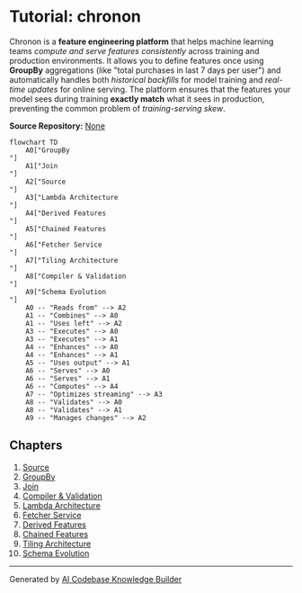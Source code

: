 # Tutorial: chronon

Chronon is a **feature engineering platform** that helps machine learning teams *compute and serve features consistently* across training and production environments. It allows you to define features once using **GroupBy** aggregations (like "total purchases in last 7 days per user") and automatically handles both *historical backfills* for model training and *real-time updates* for online serving. The platform ensures that the features your model sees during training **exactly match** what it sees in production, preventing the common problem of *training-serving skew*.


**Source Repository:** [None](None)

```mermaid
flowchart TD
    A0["GroupBy
"]
    A1["Join
"]
    A2["Source
"]
    A3["Lambda Architecture
"]
    A4["Derived Features
"]
    A5["Chained Features
"]
    A6["Fetcher Service
"]
    A7["Tiling Architecture
"]
    A8["Compiler & Validation
"]
    A9["Schema Evolution
"]
    A0 -- "Reads from" --> A2
    A1 -- "Combines" --> A0
    A1 -- "Uses left" --> A2
    A3 -- "Executes" --> A0
    A3 -- "Executes" --> A1
    A4 -- "Enhances" --> A0
    A4 -- "Enhances" --> A1
    A5 -- "Uses output" --> A1
    A6 -- "Serves" --> A0
    A6 -- "Serves" --> A1
    A6 -- "Computes" --> A4
    A7 -- "Optimizes streaming" --> A3
    A8 -- "Validates" --> A0
    A8 -- "Validates" --> A1
    A9 -- "Manages changes" --> A2
```

## Chapters

1. [Source
](01_source_.md)
2. [GroupBy
](02_groupby_.md)
3. [Join
](03_join_.md)
4. [Compiler & Validation
](04_compiler___validation_.md)
5. [Lambda Architecture
](05_lambda_architecture_.md)
6. [Fetcher Service
](06_fetcher_service_.md)
7. [Derived Features
](07_derived_features_.md)
8. [Chained Features
](08_chained_features_.md)
9. [Tiling Architecture
](09_tiling_architecture_.md)
10. [Schema Evolution
](10_schema_evolution_.md)


---

Generated by [AI Codebase Knowledge Builder](https://github.com/The-Pocket/Tutorial-Codebase-Knowledge)